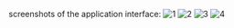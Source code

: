 screenshots of the application interface:
![1](https://user-images.githubusercontent.com/50579748/112756284-c37d0d00-8fe4-11eb-999f-47f2f950f0e5.png)
![2](https://user-images.githubusercontent.com/50579748/112756298-ced03880-8fe4-11eb-87b6-07155d359e60.png)
![3](https://user-images.githubusercontent.com/50579748/112756302-d1329280-8fe4-11eb-81ca-dc030276fae8.png)
![4](https://user-images.githubusercontent.com/50579748/112756304-d2fc5600-8fe4-11eb-8f7d-1581002a853a.png)
